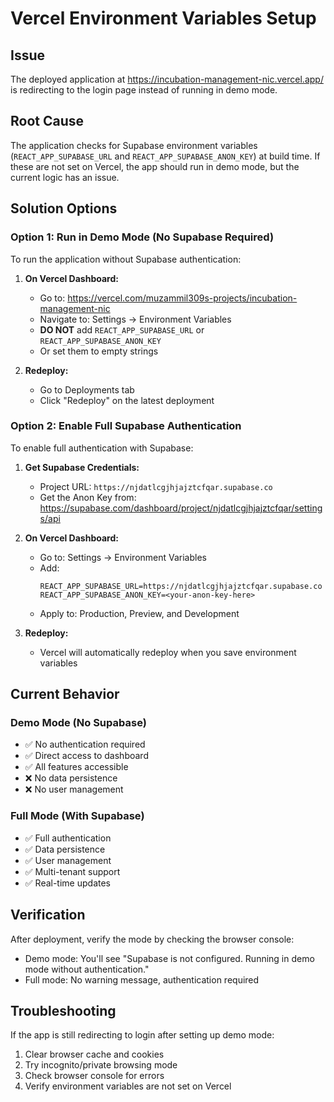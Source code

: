 # Vercel Environment Variables Setup

## Issue
The deployed application at https://incubation-management-nic.vercel.app/ is redirecting to the login page instead of running in demo mode.

## Root Cause
The application checks for Supabase environment variables (`REACT_APP_SUPABASE_URL` and `REACT_APP_SUPABASE_ANON_KEY`) at build time. If these are not set on Vercel, the app should run in demo mode, but the current logic has an issue.

## Solution Options

### Option 1: Run in Demo Mode (No Supabase Required)
To run the application without Supabase authentication:

1. **On Vercel Dashboard:**
   - Go to: https://vercel.com/muzammil309s-projects/incubation-management-nic
   - Navigate to: Settings → Environment Variables
   - **DO NOT** add `REACT_APP_SUPABASE_URL` or `REACT_APP_SUPABASE_ANON_KEY`
   - Or set them to empty strings

2. **Redeploy:**
   - Go to Deployments tab
   - Click "Redeploy" on the latest deployment

### Option 2: Enable Full Supabase Authentication
To enable full authentication with Supabase:

1. **Get Supabase Credentials:**
   - Project URL: `https://njdatlcgjhjajztcfqar.supabase.co`
   - Get the Anon Key from: https://supabase.com/dashboard/project/njdatlcgjhjajztcfqar/settings/api

2. **On Vercel Dashboard:**
   - Go to: Settings → Environment Variables
   - Add:
     ```
     REACT_APP_SUPABASE_URL=https://njdatlcgjhjajztcfqar.supabase.co
     REACT_APP_SUPABASE_ANON_KEY=<your-anon-key-here>
     ```
   - Apply to: Production, Preview, and Development

3. **Redeploy:**
   - Vercel will automatically redeploy when you save environment variables

## Current Behavior

### Demo Mode (No Supabase)
- ✅ No authentication required
- ✅ Direct access to dashboard
- ✅ All features accessible
- ❌ No data persistence
- ❌ No user management

### Full Mode (With Supabase)
- ✅ Full authentication
- ✅ Data persistence
- ✅ User management
- ✅ Multi-tenant support
- ✅ Real-time updates

## Verification

After deployment, verify the mode by checking the browser console:
- Demo mode: You'll see "Supabase is not configured. Running in demo mode without authentication."
- Full mode: No warning message, authentication required

## Troubleshooting

If the app is still redirecting to login after setting up demo mode:
1. Clear browser cache and cookies
2. Try incognito/private browsing mode
3. Check browser console for errors
4. Verify environment variables are not set on Vercel

